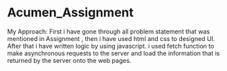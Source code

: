 # Acumen_Assignment
My Approach: 
First i have gone through all problem statement that was mentioned in Assignment , then i have used html and css to designed UI.
After that i have written logic by using javascript.
i used fetch function to make asynchronous requests to the server and load the information that is returned by the server onto the web pages.
